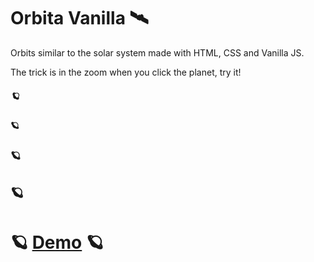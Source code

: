 # Orbita Vanilla 🛰

Orbits similar to the solar system made with HTML, CSS and Vanilla JS.

The trick is in the zoom when you click the planet, try it!

##### 🪐
#### 🪐
### 🪐
## 🪐 
# 🪐 [Demo](https://mateusgruber.github.io/orbita-vanilla/) 🪐
